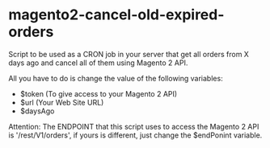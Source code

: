 # magento2-cancel-old-expired-orders

Script to be used as a CRON job in your server that get all orders from X days ago and cancel all of them using Magento 2 API. 

All you have to do is change the value of the following variables: 

- $token (To give access to your Magento 2 API)
- $url (Your Web Site URL)
- $daysAgo 


Attention: The ENDPOINT that this script uses to access the Magento 2 API is '/rest/V1/orders', if yours is different, just change the $endPonint variable.
